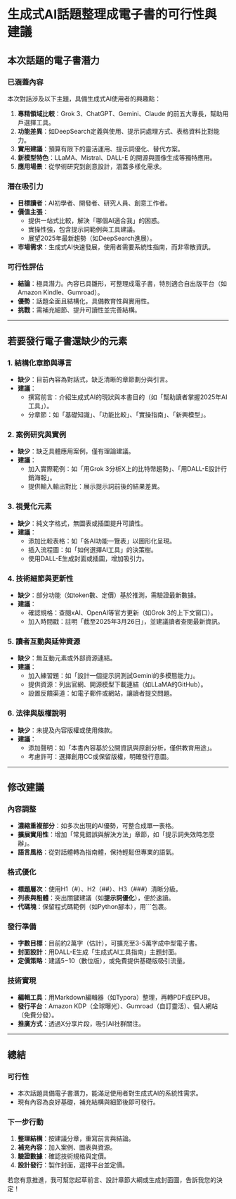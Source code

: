 # 生成式AI話題整理成電子書的可行性與建議

## 本次話題的電子書潛力
### 已涵蓋內容
本次對話涉及以下主題，具備生成式AI使用者的興趣點：
1. **專精領域比較**：Grok 3、ChatGPT、Gemini、Claude 的前五大專長，幫助用戶選擇工具。
2. **功能差異**：如DeepSearch定義與使用、提示詞處理方式、表格資料比對能力。
3. **實用建議**：預算有限下的靈活運用、提示詞優化、替代方案。
4. **新模型特色**：LLaMA、Mistral、DALL-E 的開源與圖像生成等獨特應用。
5. **應用場景**：從學術研究到創意設計，涵蓋多樣化需求。

### 潛在吸引力
- **目標讀者**：AI初學者、開發者、研究人員、創意工作者。
- **價值主張**：
  - 提供一站式比較，解決「哪個AI適合我」的困惑。
  - 實操性強，包含提示詞範例與工具建議。
  - 展望2025年最新趨勢（如DeepSearch進展）。
- **市場需求**：生成式AI快速發展，使用者需要系統性指南，而非零散資訊。

### 可行性評估
- **結論**：極具潛力。內容已具雛形，可整理成電子書，特別適合自出版平台（如Amazon Kindle、Gumroad）。
- **優勢**：話題全面且結構化，具備教育性與實用性。
- **挑戰**：需補充細節、提升可讀性並完善結構。

---

## 若要發行電子書還缺少的元素
### 1. 結構化章節與導言
- **缺少**：目前內容為對話式，缺乏清晰的章節劃分與引言。
- **建議**：
  - 撰寫前言：介紹生成式AI的現狀與本書目的（如「幫助讀者掌握2025年AI工具」）。
  - 分章節：如「基礎知識」、「功能比較」、「實操指南」、「新興模型」。

### 2. 案例研究與實例
- **缺少**：缺乏具體應用案例，僅有理論建議。
- **建議**：
  - 加入實際範例：如「用Grok 3分析X上的比特幣趨勢」、「用DALL-E設計行銷海報」。
  - 提供輸入輸出對比：展示提示詞前後的結果差異。

### 3. 視覺化元素
- **缺少**：純文字格式，無圖表或插圖提升可讀性。
- **建議**：
  - 添加比較表格：如「各AI功能一覽表」以圖形化呈現。
  - 插入流程圖：如「如何選擇AI工具」的決策樹。
  - 使用DALL-E生成封面或插圖，增加吸引力。

### 4. 技術細節與更新性
- **缺少**：部分功能（如token數、定價）基於推測，需驗證最新數據。
- **建議**：
  - 確認規格：查閱xAI、OpenAI等官方更新（如Grok 3的上下文窗口）。
  - 加入時間戳：註明「截至2025年3月26日」，並建議讀者查閱最新資訊。

### 5. 讀者互動與延伸資源
- **缺少**：無互動元素或外部資源連結。
- **建議**：
  - 加入練習題：如「設計一個提示詞測試Gemini的多模態能力」。
  - 提供資源：列出官網、開源模型下載連結（如LLaMA的GitHub）。
  - 設置反饋渠道：如電子郵件或網站，讓讀者提交問題。

### 6. 法律與版權說明
- **缺少**：未提及內容版權或使用條款。
- **建議**：
  - 添加聲明：如「本書內容基於公開資訊與原創分析，僅供教育用途」。
  - 考慮許可：選擇創用CC或保留版權，明確發行意圖。

---

## 修改建議
### 內容調整
- **濃縮重複部分**：如多次出現的AI優勢，可整合成單一表格。
- **擴展實用性**：增加「常見錯誤與解決方法」章節，如「提示詞失效時怎麼辦」。
- **語言風格**：從對話體轉為指南體，保持輕鬆但專業的語氣。

### 格式優化
- **標題層次**：使用H1（#）、H2（##）、H3（###）清晰分級。
- **列表與粗體**：突出關鍵建議（如**提示詞優化**），便於速讀。
- **代碼塊**：保留程式碼範例（如Python腳本），用```包裹。

### 發行準備
- **字數目標**：目前約2萬字（估計），可擴充至3-5萬字成中型電子書。
- **封面設計**：用DALL-E生成「生成式AI工具指南」主題封面。
- **定價策略**：建議$5-$10（數位版），或免費提供基礎版吸引流量。

### 技術實現
- **編輯工具**：用Markdown編輯器（如Typora）整理，再轉PDF或EPUB。
- **發行平台**：Amazon KDP（全球曝光）、Gumroad（自訂靈活）、個人網站（免費分發）。
- **推廣方式**：透過X分享片段，吸引AI社群關注。

---

## 總結
### 可行性
- 本次話題具備電子書潛力，能滿足使用者對生成式AI的系統性需求。
- 現有內容為良好基礎，補充結構與細節後即可發行。

### 下一步行動
1. **整理結構**：按建議分章，重寫前言與結論。
2. **補充內容**：加入案例、圖表與資源。
3. **驗證數據**：確認技術規格與定價。
4. **設計發行**：製作封面，選擇平台並定價。

若您有意推進，我可幫您起草前言、設計章節大綱或生成封面圖，告訴我您的決定！
